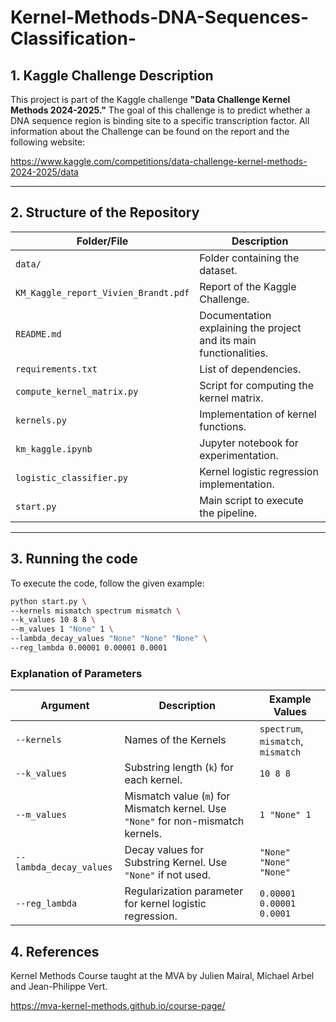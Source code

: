 # Kernel-Methods-DNA-Sequences-Classification-

## 1. Kaggle Challenge Description
This project is part of the Kaggle challenge **"Data Challenge Kernel Methods 2024-2025."** The goal of this challenge is to predict whether a DNA sequence region is binding site to a specific transcription factor. 
All information about the Challenge can be found on the report and the following website:

https://www.kaggle.com/competitions/data-challenge-kernel-methods-2024-2025/data

---

## 2. Structure of the Repository


| **Folder/File**             | **Description**                                                                                   |
|-----------------------------|---------------------------------------------------------------------------------------------------|
| `data/`                     | Folder containing the dataset.                                                                   |
| `KM_Kaggle_report_Vivien_Brandt.pdf`                     | Report of the Kaggle Challenge.                                                                   |
| `README.md`                 | Documentation explaining the project and its main functionalities.                              |
| `requirements.txt`           | List of dependencies.                                                                         |
| `compute_kernel_matrix.py`   | Script for computing the kernel matrix.                                                       |
| `kernels.py`                 | Implementation of kernel functions.                                                           |
| `km_kaggle.ipynb`           | Jupyter notebook for experimentation.                                                          |
| `logistic_classifier.py`     | Kernel logistic regression implementation.                                                    |
| `start.py`                   | Main script to execute the pipeline.                                                          |

---


## 3. Running the code

To execute the code, follow the given example:
```bash
python start.py \
--kernels mismatch spectrum mismatch \
--k_values 10 8 8 \
--m_values 1 "None" 1 \
--lambda_decay_values "None" "None" "None" \
--reg_lambda 0.00001 0.00001 0.0001
```

### **Explanation of Parameters**
| **Argument**                 | **Description**                                                                                         | **Example Values**             |
|------------------------------|---------------------------------------------------------------------------------------------------------|--------------------------------|
| `--kernels`                  | Names of the Kernels                            | `spectrum`, `mismatch`, `mismatch` |
| `--k_values`                 | Substring length (`k`) for each kernel.                                      | `10 8 8`                      |
| `--m_values`                 | Mismatch value (`m`) for Mismatch kernel. Use `"None"` for non-mismatch kernels.                      | `1 "None" 1`                    |
| `--lambda_decay_values`      | Decay values for Substring Kernel. Use `"None"` if not used.                                             | `"None" "None" "None"`              |
| `--reg_lambda`               | Regularization parameter for kernel logistic regression.                      | `0.00001 0.00001 0.0001`      |


## 4. References

Kernel Methods Course taught at the MVA by Julien Mairal, Michael Arbel and Jean-Philippe Vert.

https://mva-kernel-methods.github.io/course-page/

